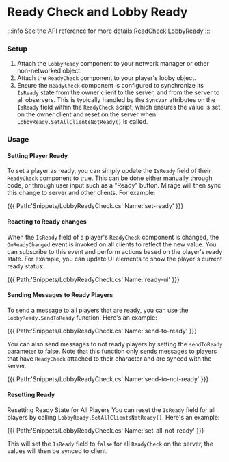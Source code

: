 # Ready Check and Lobby Ready

:::info
See the API reference for more details
[ReadCheck](/docs/reference/Mirage.Components/ReadyCheck)
[LobbyReady](/docs/reference/Mirage.Components/LobbyReady)
:::

### Setup

1. Attach the `LobbyReady` component to your network manager or other non-networked object.
2. Attach the `ReadyCheck` component to your player's lobby object.
3. Ensure the `ReadyCheck` component is configured to synchronize its `IsReady` state from the owner client to the server, and from the server to all observers. This is typically handled by the `SyncVar` attributes on the `IsReady` field within the `ReadyCheck` script, which ensures the value is set on the owner client and reset on the server when `LobbyReady.SetAllClientsNotReady()` is called.

### Usage

#### Setting Player Ready

To set a player as ready, you can simply update the `IsReady` field of their `ReadyCheck` component to true. This can be done either manually through code, or through user input such as a "Ready" button. Mirage will then sync this change to server and other clients. For example:

{{{ Path:'Snippets/LobbyReadyCheck.cs' Name:'set-ready' }}}


#### Reacting to Ready changes

When the `IsReady` field of a player's `ReadyCheck` component is changed, the `OnReadyChanged` event is invoked on all clients to reflect the new value. You can subscribe to this event and perform actions based on the player's ready state. For example, you can update UI elements to show the player's current ready status:

{{{ Path:'Snippets/LobbyReadyCheck.cs' Name:'ready-ui' }}}


#### Sending Messages to Ready Players

To send a message to all players that are ready, you can use the `LobbyReady.SendToReady` function. Here's an example:

{{{ Path:'Snippets/LobbyReadyCheck.cs' Name:'send-to-ready' }}}

You can also send messages to not ready players by setting the `sendToReady` parameter to false. Note that this function only sends messages to players that have `ReadyCheck` attached to their character and are synced with the server.

{{{ Path:'Snippets/LobbyReadyCheck.cs' Name:'send-to-not-ready' }}}


#### Resetting Ready

Resetting Ready State for All Players
You can reset the `IsReady` field for all players by calling `LobbyReady.SetAllClientsNotReady()`. Here's an example:

{{{ Path:'Snippets/LobbyReadyCheck.cs' Name:'set-all-not-ready' }}}

This will set the `IsReady` field to `false` for all `ReadyCheck` on the server, the values will then be synced to client.
